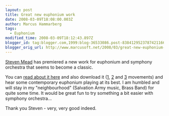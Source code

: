 ```yaml
---
layout: post
title: Great new euphonium work
date: 2008-03-09T18:08:00.003Z
author: Marcus Hammarberg
tags:
  - Euphonium
modified_time: 2008-03-09T18:12:43.897Z
blogger_id: tag:blogger.com,1999:blog-36533086.post-8384129523787421166
blogger_orig_url: http://www.marcusoft.net/2008/03/great-new-euphonium-work.html
---
```


[Steven Mead](http://www.euphonium.net/) has premiered a new work for
euphonium and symphony orchestra that seems to become a classic.

You can [read about it
here](http://www.euphonium.net/articles/2007/hallows/hallows.html) and
also download it ([1](http://www.euphonium.net/sound/Hallows1.m4a),
[2](http://www.euphonium.net/sound/Hallows2.m4a) and
[3](http://www.euphonium.net/sound/Hallows3.m4a) movements) and hear
some contemporary euphonium playing at its best. I am humbled and will
stay in my "neighbourhood" (Salvation Army music, Brass Band) for quite
some time. It would be great fun to try something a bit easier with
symphony orchestra...

Thank you Steven - very, very good indeed.
